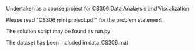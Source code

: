 Undertaken as a course project for CS306 Data Analaysis and Visualization

Please read "CS306 mini project.pdf" for the problem statement

The solution script may be found as run.py

The dataset has been included in data_CS306.mat

